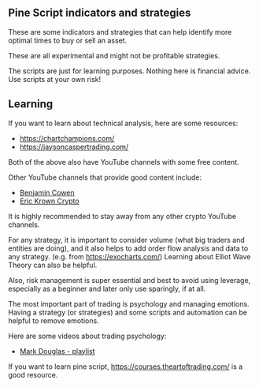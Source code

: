 ## Pine Script indicators and strategies

These are some indicators and strategies that can help identify more optimal times to buy or sell an asset.

These are all experimental and might not be profitable strategies.

The scripts are just for learning purposes. Nothing here is financial advice. Use scripts at your own risk!

## Learning

If you want to learn about technical analysis, here are some resources:

* https://chartchampions.com/
* https://jaysoncaspertrading.com/

Both of the above also have YouTube channels with some free content.

Other YouTube channels that provide good content include:

* [Benjamin Cowen](https://www.youtube.com/channel/UCRvqjQPSeaWn-uEx-w0XOIg)
* [Eric Krown Crypto](https://www.youtube.com/channel/UCnwxzpFzZNtLH8NgTeAROFA)

It is highly recommended to stay away from any other crypto YouTube channels.

For any strategy, it is important to consider volume (what big traders and entities are doing), and it also helps to add order flow analysis and data to any strategy. (e.g. from https://exocharts.com/)  Learning about Elliot Wave Theory can also be helpful.

Also, risk management is super essential and best to avoid using leverage, especially as a beginner and later only use sparingly, if at all.

The most important part of trading is psychology and managing emotions. Having a strategy (or strategies) and some scripts and automation can be helpful to remove emotions.

Here are some videos about trading psychology:

* [Mark Douglas - playlist](https://www.youtube.com/playlist?list=PLrzoCtgip2h_AzKnXn2fzVxifboAEnt6m)

If you want to learn pine script, https://courses.theartoftrading.com/ is a good resource.
